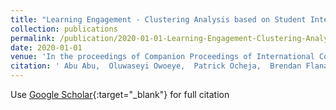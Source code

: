 ```yaml
---
title: "Learning Engagement - Clustering Analysis based on Student Interaction with Digital Textbooks"
collection: publications
permalink: /publication/2020-01-01-Learning-Engagement-Clustering-Analysis-based-on-Student-Interaction-with-Digital-Textbooks
date: 2020-01-01
venue: 'In the proceedings of Companion Proceedings of International Conference on Learning Analytics and Knowledge'
citation: ' Abu Abu,  Oluwaseyi Owoeye,  Patrick Ocheja,  Brendan Flanagan,  Hiroaki Ogata, &quot;Learning Engagement - Clustering Analysis based on Student Interaction with Digital Textbooks.&quot; In the proceedings of Companion Proceedings of International Conference on Learning Analytics and Knowledge, 2020.'
---
```

Use [Google Scholar](https://scholar.google.com/scholar?q=Learning+Engagement+++Clustering+Analysis+based+on+Student+Interaction+with+Digital+Textbooks){:target="_blank"} for full citation